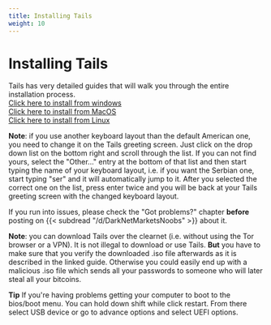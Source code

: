 ```yaml
---
title: Installing Tails
weight: 10
---
```


# Installing Tails


Tails has very detailed guides that will walk you through the entire installation process.  
[Click here to install from windows](https://tails.boum.org/install/win/index.en.html)  
[Click here to install from MacOS](https://tails.boum.org/install/mac/index.en.html)    
[Click here to install from Linux](https://tails.boum.org/install/linux/index.en.html)  

**Note**: if you use another keyboard layout than the default American one, you need to change it on the Tails greeting screen. Just click on the drop down list on the bottom right and scroll through the list. If you can not find yours, select the "Other..." entry at the bottom of that list and then start typing the name of your keyboard layout, i.e. if you want the Serbian one, start typing "ser" and it will automatically jump to it. After you selected the correct one on the list, press enter twice and you will be back at your Tails greeting screen with the changed keyboard layout.

If you run into issues, please check the "Got problems?" chapter **before** posting on {{< subdread "/d/DarkNetMarketsNoobs" >}} about it.

**Note**: you can download Tails over the clearnet (i.e. without using the Tor browser or a VPN). It is not illegal to download or use Tails. **But** you have to make sure that you verify the downloaded .iso file afterwards as it is described in the linked guide. Otherwise you could easily end up with a malicious .iso file which sends all your passwords to someone who will later steal all your bitcoins.

**Tip** If you're having problems getting your computer to boot to the bios/boot menu. You can hold down shift while click restart. From there select USB device or go to advance options and select UEFI options.